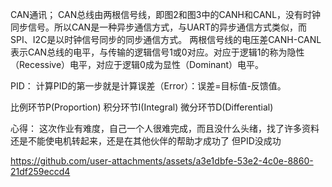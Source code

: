 CAN通讯；
CAN总线由两根信号线，即图2和图3中的CANH和CANL，没有时钟同步信号。所以CAN是一种异步通信方式，与UART的异步通信方式类似，而SPI、I2C是以时钟信号同步的同步通信方式。
两根信号线的电压差CANH-CANL表示CAN总线的电平，与传输的逻辑信号1或0对应。对应于逻辑1的称为隐性（Recessive）电平，对应于逻辑0成为显性（Dominant）电平。


PID：
计算PID的第一步就是计算误差（Error）：误差=目标值-反馈值。

比例环节P(Proportion)
积分环节I(Integral)
微分环节D(Differential)

心得：
这次作业有难度，自己一个人很难完成，而且没什么头绪，找了许多资料还是不能使电机转起来，还是在其他伙伴的帮助才成功了
但PID没成功

https://github.com/user-attachments/assets/a3e1dbfe-53e2-4c0e-8860-21df259eccd4

